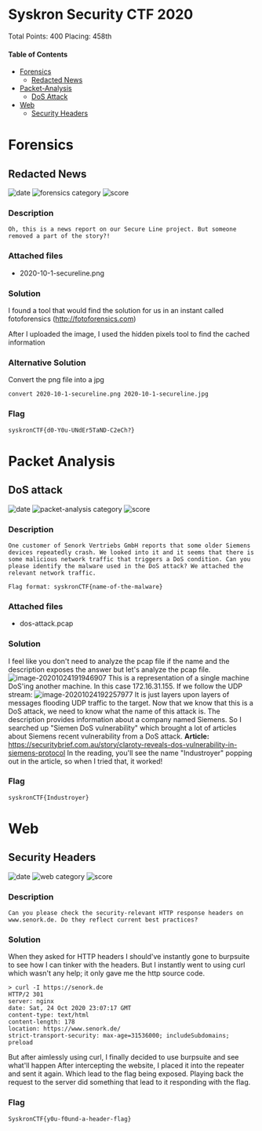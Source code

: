 # Syskron Security CTF 2020
Total Points: 400 
  Placing:   458th


#### Table of Contents
- [Forensics](#forensics)
	- [Redacted News](#re)
- [Packet-Analysis](#packet)
	- [DoS Attack](#dos)
- [Web](#web)
	- [Security Headers](#head)

# Forensics
## <a name="re"></a> Redacted News
![date](https://img.shields.io/badge/date-10.21.2020-brightgreen.svg)
![forensics category](https://img.shields.io/badge/category-Forensics-lightgrey.svg)
![score](https://img.shields.io/badge/score-100-blue.svg)

### Description
```
Oh, this is a news report on our Secure Line project. But someone removed a part of the story?!
```

### Attached files
- 2020-10-1-secureline.png

### Solution
I found a tool that would find the solution for us in an instant called fotoforensics (http://fotoforensics.com)

After I uploaded the image, I used the hidden pixels tool to find the cached information

### Alternative Solution
Convert the png file into a jpg
```
convert 2020-10-1-secureline.png 2020-10-1-secureline.jpg
```

### Flag
```
syskronCTF{d0-Y0u-UNdEr5TaND-C2eCh?}
```


# <a name="packet"></a> Packet Analysis

## <a name="dos"></a> DoS attack
![date](https://img.shields.io/badge/date-10.21.2020-brightgreen.svg)
![packet-analysis category](https://img.shields.io/badge/Category-Packet%20Analysis-lightgrey)
![score](https://img.shields.io/badge/score-100-blue.svg)

### Description
```
One customer of Senork Vertriebs GmbH reports that some older Siemens devices repeatedly crash. We looked into it and it seems that there is some malicious network traffic that triggers a DoS condition. Can you please identify the malware used in the DoS attack? We attached the relevant network traffic.

Flag format: syskronCTF{name-of-the-malware}
```

### Attached files
- dos-attack.pcap

### Solution
I feel like you don't need to analyze the pcap file if the name and the description exposes the answer but let's analyze the pcap file.
![image-20201024191946907](C:\Users\joshu\AppData\Roaming\Typora\typora-user-images\image-20201024191946907.png)
This is a representation of a single machine DoS'ing another machine. In this case 172.16.31.155. If we follow the UDP stream:
![image-20201024192257977](C:\Users\joshu\AppData\Roaming\Typora\typora-user-images\image-20201024192257977.png)
It is just layers upon layers of messages flooding UDP traffic to the target. Now that we know that this is a DoS attack, we need to know what the name of this attack is. The description provides information about a company named Siemens. So I searched up "Siemen DoS vulnerability" which brought a lot of articles about Siemens recent vulnerability from a DoS attack.
**Article:** https://securitybrief.com.au/story/claroty-reveals-dos-vulnerability-in-siemens-protocol
In the reading, you'll see the name "Industroyer" popping out in the article, so when I tried that, it worked!


### Flag
```
syskronCTF{Industroyer}
```

# <a name="web"></a> Web

## <a name="head"></a> Security Headers
![date](https://img.shields.io/badge/date-10.21.2020-brightgreen.svg)
![web category](https://img.shields.io/badge/category-web-lightgrey.svg)
![score](https://img.shields.io/badge/score-100-blue.svg)

### Description
```
Can you please check the security-relevant HTTP response headers on www.senork.de. Do they reflect current best practices?
```

### Solution
When they asked for HTTP headers I should've instantly gone to burpsuite to see how I can tinker with the headers. But I instantly went to using curl which wasn't any help; it only gave me the http source code.
```
> curl -I https://senork.de
HTTP/2 301
server: nginx
date: Sat, 24 Oct 2020 23:07:17 GMT
content-type: text/html
content-length: 178
location: https://www.senork.de/
strict-transport-security: max-age=31536000; includeSubdomains; preload
```
But after aimlessly using curl, I finally decided to use burpsuite and see what'll happen
After intercepting the website, I placed it into the repeater and sent it again. Which lead to the flag being exposed. Playing back the request to the server did something that lead to it responding with the flag.

### Flag
```
SyskronCTF{y0u-f0und-a-header-flag}
```
